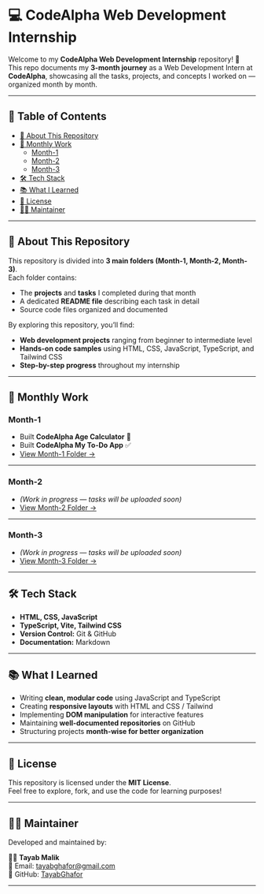 # 💻 CodeAlpha Web Development Internship

Welcome to my **CodeAlpha Web Development Internship** repository! 🚀  
This repo documents my **3-month journey** as a Web Development Intern at **CodeAlpha**, showcasing all the tasks, projects, and concepts I worked on — organized month by month.

---

## 📌 Table of Contents

- [📖 About This Repository](#-about-this-repository)
- [📅 Monthly Work](#-monthly-work)
  - [Month-1](./Month-1)
  - [Month-2](./Month-2)
  - [Month-3](./Month-3)
- [🛠 Tech Stack](#-tech-stack)
- [📚 What I Learned](#-what-i-learned)
- [📜 License](#-license)
- [🙋‍♂️ Maintainer](#-maintainer)

---

## 📖 About This Repository

This repository is divided into **3 main folders (Month-1, Month-2, Month-3)**.  
Each folder contains:
- The **projects** and **tasks** I completed during that month  
- A dedicated **README file** describing each task in detail  
- Source code files organized and documented

By exploring this repository, you’ll find:
- **Web development projects** ranging from beginner to intermediate level  
- **Hands-on code samples** using HTML, CSS, JavaScript, TypeScript, and Tailwind CSS  
- **Step-by-step progress** throughout my internship  

---

## 📅 Monthly Work

### **Month-1**  
- Built **CodeAlpha Age Calculator** 🧮  
- Built **CodeAlpha My To-Do App** ✅  
- [View Month-1 Folder →](./Month-1)

---

### **Month-2**  
- *(Work in progress — tasks will be uploaded soon)*  
- [View Month-2 Folder →](./Month-2)

---

### **Month-3**  
- *(Work in progress — tasks will be uploaded soon)*  
- [View Month-3 Folder →](./Month-3)

---

## 🛠 Tech Stack

- **HTML, CSS, JavaScript**  
- **TypeScript, Vite, Tailwind CSS**  
- **Version Control:** Git & GitHub  
- **Documentation:** Markdown  

---

## 📚 What I Learned

- Writing **clean, modular code** using JavaScript and TypeScript  
- Creating **responsive layouts** with HTML and CSS / Tailwind  
- Implementing **DOM manipulation** for interactive features  
- Maintaining **well-documented repositories** on GitHub  
- Structuring projects **month-wise for better organization**  

---

## 📜 License

This repository is licensed under the **MIT License**.  
Feel free to explore, fork, and use the code for learning purposes!

---

## 🙋‍♂️ Maintainer

Developed and maintained by:

👨‍💻 **Tayab Malik**  
📧 Email: [tayabghafor@gmail.com](mailto:tayabghafor@gmail.com)  
🔗 GitHub: [TayabGhafor](https://github.com/TayabGhafor)

---
